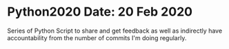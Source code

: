 # Python2020 Date: 20 Feb 2020
Series of Python Script to share and get feedback as well as indirectly have accountability from the number of commits I'm doing regularly.
